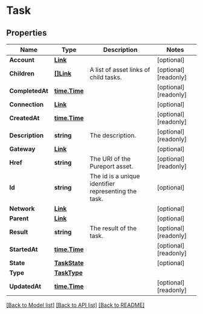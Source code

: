 # Task

## Properties

Name | Type | Description | Notes
------------ | ------------- | ------------- | -------------
**Account** | [**Link**](Link.md) |  | [optional] 
**Children** | [**[]Link**](Link.md) | A list of asset links of child tasks. | [optional] [readonly] 
**CompletedAt** | [**time.Time**](time.Time.md) |  | [optional] [readonly] 
**Connection** | [**Link**](Link.md) |  | [optional] 
**CreatedAt** | [**time.Time**](time.Time.md) |  | [optional] [readonly] 
**Description** | **string** | The description. | [optional] [readonly] 
**Gateway** | [**Link**](Link.md) |  | [optional] 
**Href** | **string** | The URI of the Pureport asset. | [optional] [readonly] 
**Id** | **string** | The id is a unique identifier representing the task. | [optional] 
**Network** | [**Link**](Link.md) |  | [optional] 
**Parent** | [**Link**](Link.md) |  | [optional] 
**Result** | **string** | The result of the task. | [optional] [readonly] 
**StartedAt** | [**time.Time**](time.Time.md) |  | [optional] [readonly] 
**State** | [**TaskState**](TaskState.md) |  | [optional] 
**Type** | [**TaskType**](TaskType.md) |  | 
**UpdatedAt** | [**time.Time**](time.Time.md) |  | [optional] [readonly] 

[[Back to Model list]](../README.md#documentation-for-models) [[Back to API list]](../README.md#documentation-for-api-endpoints) [[Back to README]](../README.md)


